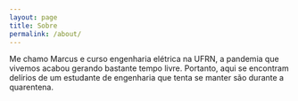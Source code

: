 ```yaml
---
layout: page
title: Sobre
permalink: /about/
---
```


Me chamo Marcus e curso engenharia elétrica na UFRN, a pandemia que vivemos acabou gerando bastante tempo livre. Portanto, aqui se encontram delírios de um estudante de engenharia que tenta se manter são durante a quarentena. 

